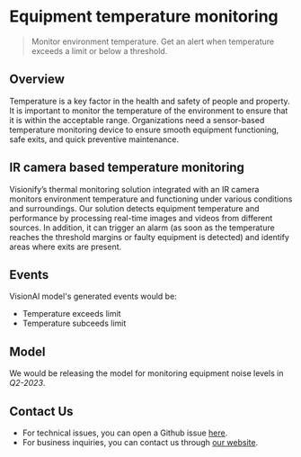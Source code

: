# **Equipment temperature monitoring**
> Monitor environment temperature. Get an alert when temperature exceeds a limit or below a threshold.

## Overview 

Temperature is a key factor in the health and safety of people and property. It is important to monitor the temperature of the environment to ensure that it is within the acceptable range. Organizations need a sensor-based temperature monitoring device to ensure smooth equipment functioning, safe exits, and quick preventive maintenance. 

## IR camera based temperature monitoring 

Visionify’s thermal monitoring solution integrated with an IR camera monitors environment temperature and functioning under various conditions and surroundings. Our solution detects equipment temperature and performance by processing real-time images and videos from different sources. In addition, it can trigger an alarm (as soon as the temperature reaches the threshold margins or faulty equipment is detected) and identify areas where exits are present. 
    
## Events

VisionAI model's generated events would be:

- Temperature exceeds limit
- Temperature subceeds limit

## Model
We would be releasing the model for monitoring equipment noise levels in *Q2-2023*.


## Contact Us

- For technical issues, you can open a Github issue [here](https://github.com/visionify/visionai).
- For business inquiries, you can contact us through [our website](https://visionify.ai/contact).